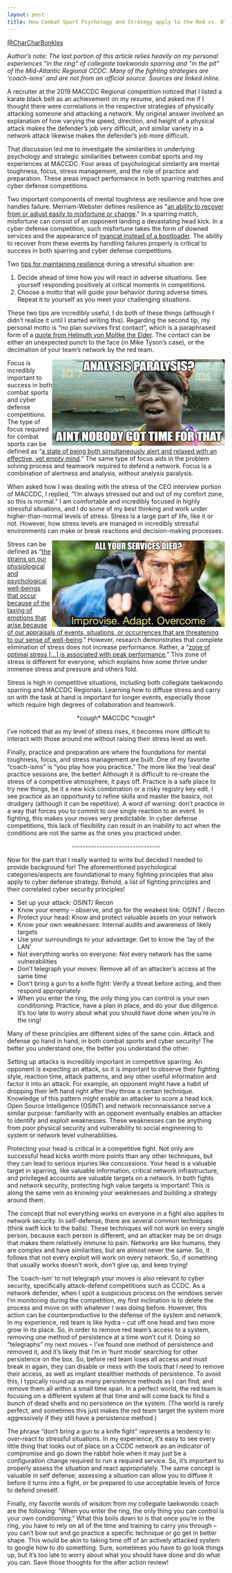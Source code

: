 ```yaml
---
layout: post
title: How Combat Sport Psychology and Strategy apply to the Red vs. Blue dynamic of Cyber Security Competitions
---
```


[@CharCharBonkles](https://twitter.com/CharCharBonkles)

*Author’s note: The last portion of this article relies heavily on my personal experiences “in the ring” of collegiate taekwondo sparring and “in the pit” of the Mid-Atlantic Regional CCDC.  Many of the fighting strategies are ‘coach-isms’ and are not from an official source.  Sources are linked inline.*

A recruiter at the 2019 MACCDC Regional competition noticed that I listed a karate black belt as an achievement on my resume, and asked me if I thought there were correlations in the respective strategies of physically attacking someone and attacking a network.  My original answer involved an explanation of how varying the speed, direction, and height of a physical attack makes the defender’s job very difficult, and similar variety in a network attack likewise makes the defender’s job more difficult.

That discussion led me to investigate the similarities in underlying psychology and strategic similarities between combat sports and my experiences at MACCDC.  Four areas of psychological similarity are mental toughness, focus, stress management, and the role of practice and preparation.  These areas impact performance in both sparring matches and cyber defense competitions.

Two important components of mental toughness are resilience and how one handles failure. Merriam-Webster defines resilience as "[an ability to recover from or adjust easily to misfortune or change](https://www.merriam-webster.com/dictionary/resilience)." In a sparring match, misfortune can consist of an opponent landing a devastating head kick.  In a cyber defense competition, such misfortune takes the form of downed services and the appearance of [nyancat instead of a bootloader](https://github.com/brainsmoke/nyanmbr).  The ability to recover from these events by handling failures properly is critical to success in both sparring and cyber defense competitions.

Two [tips for maintaining resilience](https://www.peaksports.com/sports-psychology-blog/if-your-mental-toughness-only-improved-one-percent/) during a stressful situation are:
1.	Decide ahead of time how you will react in adverse situations.  See yourself responding positively at critical moments in competitions.
2.	Choose a motto that will guide your behavior during adverse times.  Repeat it to yourself as you meet your challenging situations.

These two tips are incredibly useful, I do both of these things (although I didn’t realize it until I started writing this).  Regarding the second tip, my personal motto is “no plan survives first contact”, which is a paraphrased form of a [quote from Helmuth von Moltke the Elder](https://en.wikiquote.org/wiki/Helmuth_von_Moltke_the_Elder).  The contact can be either an unexpected punch to the face (in Mike Tyson’s case), or the decimation of your team’s network by the red team.

<img align="right" width="400" height="200" src="https://github.com/cpbarker/deadpixelsec.github.io/blob/master/images/AnalysisParalysis.jpg" alt="Analysis Paralysis? Aint nobody got time for that!">

Focus is incredibly important to success in both combat sports and cyber defense competitions.  The type of focus required for combat sports can be defined as “[a state of being both simultaneously alert and relaxed with an effective, yet empty mind](https://rough.asia/analysis/focus-the-psychology-of-fighting/).”  The same type of focus aids in the problem solving process and teamwork required to defend a network.  Focus is a combination of alertness and analysis, without analysis paralysis.

When asked how I was dealing with the stress of the CEO interview portion of MACCDC, I replied, “I’m always stressed out and out of my comfort zone, so this is normal.”  I am comfortable and incredibly focused in highly stressful situations, and I do some of my best thinking and work under higher-than-normal levels of stress.  Stress is a large part of life, like it or not.  However, how stress levels are managed in incredibly stressful environments can make or break reactions and decision-making processes.

<img align="right" width="400" height="200" src="https://github.com/cpbarker/deadpixelsec.github.io/blob/master/images/ImproviseAdaptOvercome.jpg" alt="Your services died? Improvise, adapt, overcome.">

Stress can be defined as “[the strains on our physiological and psychological well-beings that occur because of the taxing of emotions that arise because of our appraisals of events, situations, or occurrences that are threatening to our sense of well-being](https://www.researchgate.net/publication/226135997_Sport_Psychology_in_Combat_Sports).”  However, research demonstrates that complete elimination of stress does not increase performance.  Rather, a “[zone of optimal stress […] is associated with peak performance]().”  This zone of stress is different for everyone, which explains how some thrive under immense stress and pressure and others fold.

Stress is high in competitive situations, including both collegiate taekwondo sparring and MACCDC Regionals.  Learning how to diffuse stress and carry on with the task at hand is important for longer events, especially those which require high degrees of collaboration and teamwork.

<p align="center">
*cough* MACCDC *cough*
</p>

I’ve noticed that as my level of stress rises, it becomes more difficult to interact with those around me without raising their stress level as well.

Finally, practice and preparation are where the foundations for mental toughness, focus, and stress management are built.  One of my favorite “coach-isms” is “you play how you practice.”  The more like the 'real deal' practice sessions are, the better!  Although it is difficult to re-create the stress of a competitive atmosphere, it pays off.  Practice is a safe place to try new things, be it a new kick combination or a risky registry key edit.  I see practice as an opportunity to refine skills and master the basics, not drudgery (although it can be repetitive).  A word of warning: don’t practice in a way that forces you to commit to one single reaction to an event.  In fighting, this makes your moves very predictable.  In cyber defense competitions, this lack of flexibility can result in an inability to act when the conditions are not the same as the ones you practiced under.

<p align="center">
--------------------------------
</p>

Now for the part that I really wanted to write but decided I needed to provide background for!  The aforementioned psychological categories/aspects are foundational to many fighting principles that also apply to cyber defense strategy.  Behold, a list of fighting principles and their correlated cyber security principles!

* Set up your attack: OSINT/ Recon
* Know your enemy – observe, and go for the weakest link: OSINT / Recon
* Protect your head: Know and protect valuable assets on your network
* Know your own weaknesses: Internal audits and awareness of likely targets
* Use your surroundings to your advantage: Get to know the ‘lay of the LAN’
* Not everything works on everyone: Not every network has the same vulnerabilities
* Don’t telegraph your moves: Remove all of an attacker’s access at the same time
* Don’t bring a gun to a knife fight: Verify a threat before acting, and then respond appropriately
* When you enter the ring, the only thing you can control is your own conditioning: Practice, have a plan in place, and do your due diligence.  It’s too late to worry about what you should have done when you’re in the ring!

Many of these principles are different sides of the same coin.  Attack and defense go hand in hand, in both combat sports and cyber security!  The better you understand one, the better you understand the other.

Setting up attacks is incredibly important in competitive sparring.  An opponent is expecting an attack, so it is important to observe their fighting style, reaction time, attack patterns, and any other useful information and factor it into an attack.  For example, an opponent might have a habit of dropping their left hand right after they throw a certain technique.  Knowledge of this pattern might enable an attacker to score a head kick.  Open Source Intelligence (OSINT) and network reconnaissance serve a similar purpose: familiarity with an opponent eventually enables an attacker to identify and exploit weaknesses.  These weaknesses can be anything from poor physical security and vulnerability to social engineering to system or network level vulnerabilities.

Protecting your head is critical in a competitive fight.  Not only are successful head kicks worth more points than any other techniques, but they can lead to serious injuries like concussions.  Your head is a valuable target in sparring, like valuable information, critical network infrastructure, and privileged accounts are valuable targets on a network.  In both fights and network security, protecting high value targets is important!  This is along the same vein as knowing your weaknesses and building a strategy around them.

The concept that not everything works on everyone in a fight also applies to network security.  In self-defense, there are several common techniques (think swift kick to the balls).  These techniques will not work on every single person, because each person is different, and an attacker may be on drugs that makes them relatively immune to pain.  Networks are like humans, they are complex and have similarities, but are almost never the same.  So, it follows that not every exploit will work on every network.  So, if something that usually works doesn’t work, don’t give up, and keep trying!

The ‘coach-ism’ to not telegraph your moves is also relevant to cyber security, specifically attack-defend competitions such as CCDC.  As a network defender, when I spot a suspicious process on the windows server I’m monitoring during the competition, my first inclination is to delete the process and move on with whatever I was doing before.  However, this action can be counterproductive to the defense of the system and network.  In my experience, red team is like hydra – cut off one head and two more grow in its place.  So, in order to remove red team’s access to a system, removing one method of persistence at a time won’t cut it.  Doing so “telegraphs” my next moves – I’ve found one method of persistence and removed it, and it’s likely that I’m in ‘hunt mode’ searching for other persistence on the box.  So, before red team loses all access and must break in again, they can disable or mess with the tools that I need to remove their access, as well as implant stealthier methods of persistence.  To avoid this, I typically round up as many persistence methods as I can find, and remove them all within a small time span.  In a perfect world, the red team is focusing on a different system at that time and will come back to find a bunch of dead shells and no persistence on the system.  (The world is rarely perfect, and sometimes this just makes the red team target the system more aggressively if they still have a persistence method.)

The phrase “don’t bring a gun to a knife fight” represents a tendency to over-react to stressful situations.  In my experience, it’s easy to see every little thing that looks out of place on a CCDC network as an indicator of compromise and go down the rabbit hole when it may just be a configuration change required to run a required service.  So, it’s important to properly assess the situation and react appropriately.  The same concept is valuable in self defense; assessing a situation can allow you to diffuse it before it turns into a fight, or be prepared to use acceptable levels of force to defend oneself.

Finally, my favorite words of wisdom from my collegiate taekwondo coach are the following: “When you enter the ring, the only thing you can control is your own conditioning.”  What this boils down to is that once you’re in the ring, you have to rely on all of the time and training to carry you through – you can’t bow out and go practice a specific technique or go get in better shape.  This would be akin to taking time off of an actively attacked system to google how to do something.  Sure, sometimes you have to go look things up, but it’s too late to worry about what you should have done and do what you can.  Save those thoughts for the after action review!
